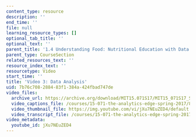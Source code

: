```yaml
---
content_type: resource
description: ''
end_time: ''
file: null
learning_resource_types: []
optional_tab_title: ''
optional_text: ''
parent_title: '1.4 Understanding Food: Nutritional Education with Data  (Recitation)'
parent_type: CourseSection
related_resources_text: ''
resource_index_text: ''
resourcetype: Video
start_time: ''
title: 'Video 3: Data Analysis'
uid: 7b76c708-2884-83f1-384a-424fbad747de
video_files:
  archive_url: https://archive.org/download/MIT15.071S17/MIT15_071S17_Session_1.4.04_300k.mp4
  video_captions_file: /courses/15-071-the-analytics-edge-spring-2017/82c277f7b2115b26a2a6891219175245_SBWns1XNcuY.vtt
  video_thumbnail_file: https://img.youtube.com/vi/jXu7NEuZED4/default.jpg
  video_transcript_file: /courses/15-071-the-analytics-edge-spring-2017/6d9663d897fe565eab3ef1e85ecaad2b_SBWns1XNcuY.pdf
video_metadata:
  youtube_id: jXu7NEuZED4
---
```

